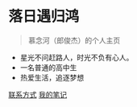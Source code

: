 # 落日遇归鸿

> 慕念河（郎俊杰）的个人主页

- 星光不问赶路人，时光不负有心人。
- 一名普通的高中生
- 热爱生活，追逐梦想

[联系方式](http://langjunjie.cn/#/contact)
[我的笔记](http://langjunjie.cn/#/note)
